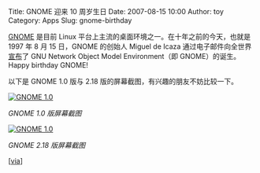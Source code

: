 Title: GNOME 迎来 10 周岁生日
Date: 2007-08-15 10:00
Author: toy
Category: Apps
Slug: gnome-birthday

[GNOME](http://www.gnome.org/) 是目前 Linux
平台上主流的桌面环境之一。在十年之前的今天，也就是 1997 年 8 月 15
日，GNOME 的创始人 Miguel de Icaza
通过电子邮件向全世界[宣布](http://mail.gnome.org/archives/gtk-list/1997-August/msg00123.html)了
GNU Network Object Model Environment（即 GNOME）的诞生。Happy birthday
GNOME!

以下是 GNOME 1.0 版与 2.18 版的屏幕截图，有兴趣的朋友不妨比较一下。

[![GNOME
1.0](http://i.linuxtoy.org/i/2007/08/gnome10_s.png)](http://i.linuxtoy.org/i/2007/08/gnome10.png)

*GNOME 1.0 版屏幕截图*

[![GNOME
1.0](http://i.linuxtoy.org/i/2007/08/gnome218_s.png)](http://i.linuxtoy.org/i/2007/08/gnome218.png)

*GNOME 2.18 版屏幕截图*

[[via](http://osnews.com/story.php/18460/GNOME-Turns-Ten/)]
